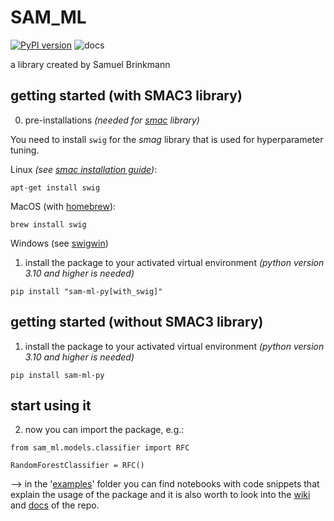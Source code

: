 # SAM_ML

[![PyPI version](https://badge.fury.io/py/sam-ml-py.svg)](https://badge.fury.io/py/sam-ml-py)
![docs](https://github.com/priapos1004/SAM_ML/workflows/docs/badge.svg)

a library created by Samuel Brinkmann

## getting started (with SMAC3 library)

0. pre-installations *(needed for [smac](https://github.com/automl/SMAC3) library)*

You need to install `swig` for the *smag* library that is used for hyperparameter tuning.

Linux *(see [smac installation guide](https://automl.github.io/SMAC3/main/1_installation.html))*:

```
apt-get install swig
```

MacOS (with [homebrew](https://formulae.brew.sh/formula/swig)):

```
brew install swig
```

Windows (see [swigwin](https://www.swig.org/download.html))

1. install the package to your activated virtual environment *(python version 3.10 and higher is needed)*

```
pip install "sam-ml-py[with_swig]"
```

## getting started (without SMAC3 library)

1. install the package to your activated virtual environment *(python version 3.10 and higher is needed)*

```
pip install sam-ml-py
```

## start using it

2. now you can import the package, e.g.:

```
from sam_ml.models.classifier import RFC

RandomForestClassifier = RFC()
```

--> in the '[examples](https://github.com/Priapos1004/SAM_ML/tree/main/examples)' folder you can find notebooks with code snippets that explain the usage of the package and it is also worth to look into the [wiki](https://github.com/Priapos1004/SAM_ML/wiki) and [docs](https://priapos1004.github.io/SAM_ML/) of the repo.
